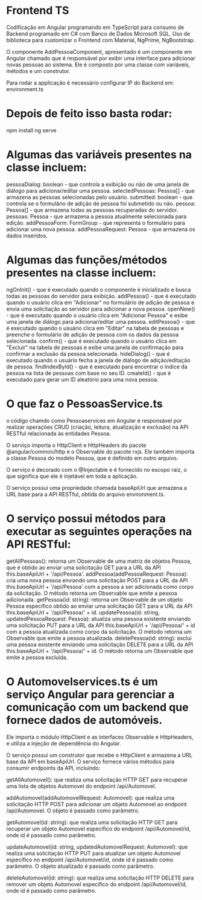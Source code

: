 # Frontend TS

Codificação em Angular programando em TypeScript para consumo de Backend programado em C# com Banco de Dados Microsoft SQL.
Uso de biblioteca para customizar o Frontend com Material, NgPrime, NgBootstrap.

O componente AddPessoaComponent, apresentado é um componente em Angular chamado que é responsável por exibir uma interface para adicionar novas pessoas ao sistema. Ele é composto por uma classe com variáveis, métodos e um construtor.

Para rodar a applicação é necessário configurar IP do Backend em: environment.ts

# Depois de feito isso basta rodar:
npm install
ng serve

# Algumas das variáveis presentes na classe incluem:

pessoaDialog: boolean - que controla a exibição ou não de uma janela de diálogo para adicionar/editar uma pessoa.
selectedPessoas: Pessoa[] - que armazena as pessoas selecionadas pelo usuário.
submitted: boolean - que controla se o formulário de adição de pessoa foi submetido ou não.
pessoa: Pessoa[] - que armazena todas as pessoas recuperadas do servidor.
pessoas: Pessoa - que armazena a pessoa atualmente selecionada para edição.
addPessoaForm: FormGroup - que representa o formulário para adicionar uma nova pessoa.
addPessoaRequest: Pessoa - que armazena os dados inseridos.

# Algumas das funções/métodos presentes na classe incluem:

ngOnInit() - que é executado quando o componente é inicializado e busca todas as pessoas do servidor para exibição.
addPessoa() - que é executado quando o usuário clica em "Adicionar" no formulário de adição de pessoa e envia uma solicitação ao servidor para adicionar a nova pessoa.
openNew() - que é executado quando o usuário clica em "Adicionar Pessoa" e exibe uma janela de diálogo para adicionar/editar uma pessoa.
editPessoa() - que é executado quando o usuário clica em "Editar" na tabela de pessoas e preenche o formulário de adição de pessoa com os dados da pessoa selecionada.
confirm() - que é executado quando o usuário clica em "Excluir" na tabela de pessoas e exibe uma janela de confirmação para confirmar a exclusão da pessoa selecionada.
hideDialog() - que é executado quando o usuário fecha a janela de diálogo de adição/editação de pessoa.
findIndexById() - que é executado para encontrar o índice da pessoa na lista de pessoas com base no seu ID.
createId() - que é executado para gerar um ID aleatório para uma nova pessoa.


# O que faz o PessoasService.ts
o código chamdo como Pessoaservices em Angular  é responsável por realizar operações CRUD (criação, leitura, atualização e exclusão) na API RESTful relacionada às entidades Pessoa.

O serviço importa o HttpClient e HttpHeaders do pacote @angular/common/http e o Observable do pacote rxjs. Ele também importa a classe Pessoa do modelo Pessoa, que é definido em outro arquivo.

O serviço é decorado com o @Injectable e é fornecido no escopo raiz, o que significa que ele é injetável em toda a aplicação.

O serviço possui uma propriedade chamada baseApiUrl que armazena a URL base para a API RESTful, obtida do arquivo environment.ts.

# O serviço possui métodos para executar as seguintes operações na API RESTful:
getAllPessoas(): retorna um Observable de uma matriz de objetos Pessoa, que é obtido ao enviar uma solicitação GET para a URL da API this.baseApiUrl + '/api/Pessoa'.
addPessoa(addPessoaRequest: Pessoa): cria uma nova pessoa enviando uma solicitação POST para a URL da API this.baseApiUrl + '/api/Pessoa' com a pessoa a ser adicionada como corpo da solicitação. O método retorna um Observable que emite a pessoa adicionada.
getPessoa(id: string): retorna um Observable de um objeto Pessoa específico obtido ao enviar uma solicitação GET para a URL da API this.baseApiUrl + '/api/Pessoa/' + id.
updatePessoa(id: string, updatedPessoaRequest: Pessoa): atualiza uma pessoa existente enviando uma solicitação PUT para a URL da API this.baseApiUrl + '/api/Pessoa/' + id com a pessoa atualizada como corpo da solicitação. O método retorna um Observable que emite a pessoa atualizada.
deletePessoa(id: string): exclui uma pessoa existente enviando uma solicitação DELETE para a URL da API this.baseApiUrl + '/api/Pessoa/' + id. O método retorna um Observable que emite a pessoa excluída.

# O Automovelservices.ts é um serviço Angular para gerenciar a comunicação com um backend que fornece dados de automóveis. 
Ele importa o módulo HttpClient e as interfaces Observable e HttpHeaders, e utiliza a injeção de dependência do Angular.

O serviço possui um construtor que recebe o HttpClient e armazena a URL base da API em baseApiUrl. O serviço fornece vários métodos para consumir endpoints da API, incluindo:

getAllAutomovel(): que realiza uma solicitação HTTP GET para recuperar uma lista de objetos Automovel do endpoint /api/Automovel.

addAutomovel(addAutomovelRequest: Automovel): que realiza uma solicitação HTTP POST para adicionar um objeto Automovel ao endpoint /api/Automovel. O objeto é passado como parâmetro.

getAutomovel(id: string): que realiza uma solicitação HTTP GET para recuperar um objeto Automovel específico do endpoint /api/Automovel/id, onde id é passado como parâmetro.

updateAutomovel(id: string, updatedAutomovelRequest: Automovel): que realiza uma solicitação HTTP PUT para atualizar um objeto Automovel específico no endpoint /api/Automovel/id, onde id é passado como parâmetro. O objeto atualizado é passado como parâmetro.

deleteAutomovel(id: string): que realiza uma solicitação HTTP DELETE para remover um objeto Automovel específico do endpoint /api/Automovel/id, onde id é passado como parâmetro.

